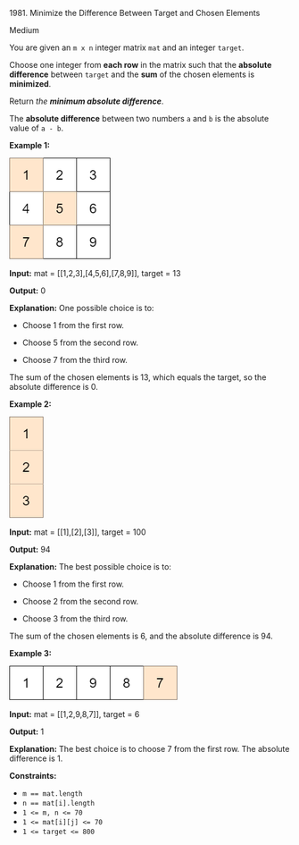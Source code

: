 1981\. Minimize the Difference Between Target and Chosen Elements

Medium

You are given an `m x n` integer matrix `mat` and an integer `target`.

Choose one integer from **each row** in the matrix such that the **absolute difference** between `target` and the **sum** of the chosen elements is **minimized**.

Return _the **minimum absolute difference**_.

The **absolute difference** between two numbers `a` and `b` is the absolute value of `a - b`.

**Example 1:**

![](matrix1.png)

**Input:** mat = [[1,2,3],[4,5,6],[7,8,9]], target = 13

**Output:** 0

**Explanation:** One possible choice is to: 

- Choose 1 from the first row. 

- Choose 5 from the second row. 

- Choose 7 from the third row. 
  
The sum of the chosen elements is 13, which equals the target, so the absolute difference is 0.

**Example 2:**

![](matrix1-1.png)

**Input:** mat = [[1],[2],[3]], target = 100

**Output:** 94

**Explanation:** The best possible choice is to: 

- Choose 1 from the first row. 

- Choose 2 from the second row. 

- Choose 3 from the third row. 
  
The sum of the chosen elements is 6, and the absolute difference is 94.

**Example 3:**

![](matrix1-3.png)

**Input:** mat = [[1,2,9,8,7]], target = 6

**Output:** 1

**Explanation:** The best choice is to choose 7 from the first row. The absolute difference is 1.

**Constraints:**

*   `m == mat.length`
*   `n == mat[i].length`
*   `1 <= m, n <= 70`
*   `1 <= mat[i][j] <= 70`
*   `1 <= target <= 800`